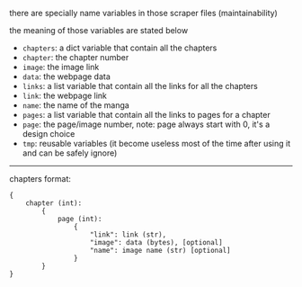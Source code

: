 there are specially name variables in those scraper files (maintainability)

the meaning of those variables are stated below

* `chapters`: a dict variable that contain all the chapters
* `chapter`: the chapter number
* `image`: the image link
* `data`: the webpage data
* `links`: a list variable that contain all the links for all the chapters
* `link`: the webpage link
* `name`: the name of the manga
* `pages`: a list variable that contain all the links to pages for a chapter
* `page`: the page/image number, note: page always start with 0, it's a design choice
* `tmp`: reusable variables (it become useless most of the time after using it and can be safely ignore)

_______________________________________________________________________

chapters format:

```
{
	chapter (int):
		{
			page (int):
				{
					"link": link (str),
					"image": data (bytes), [optional]
					"name": image name (str) [optional]
				}
		}
}
```

